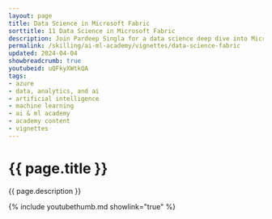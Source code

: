 ```yaml
---
layout: page
title: Data Science in Microsoft Fabric
sorttitle: 11 Data Science in Microsoft Fabric
description: Join Pardeep Singla for a data science deep dive into Microsoft's newly released analytics platform -- Fabric. Discover how Fabric integrates with Azure ML and get hands-on with demos!
permalink: /skilling/ai-ml-academy/vignettes/data-science-fabric
updated: 2024-04-04
showbreadcrumb: true
youtubeid: uQFkyXWtkQA
tags:
- azure
- data, analytics, and ai
- artificial intelligence
- machine learning
- ai & ml academy
- academy content
- vignettes
---
```


# {{ page.title }}

{{ page.description }}

{% include youtubethumb.md showlink="true" %}